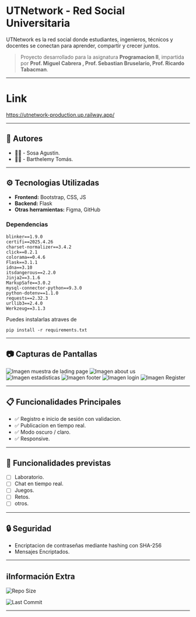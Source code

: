 # UTNetwork - Red Social Universitaria
UTNetwork es la red social donde estudiantes, ingenieros, técnicos y docentes se conectan para aprender, compartir y crecer juntos.
> Proyecto desarrollado para la asignatura **Programacion II**, impartida por **Prof. Miguel Cabrera , Prof. Sebastian Bruselario, Prof. Ricardo Tabacman**.

---

# Link
https://utnetwork-production.up.railway.app/

---

## 👥 Autores
- 👩‍💻 - Sosa Agustin.
- 👩‍💻 - Barthelemy Tomás.

---

## ⚙️ Tecnologias Utilizadas

- **Frontend:** Bootstrap, CSS, JS
- **Backend:** Flask
- **Otras herramientas:** Figma, GitHub
### Dependencias
```
blinker==1.9.0
certifi==2025.4.26
charset-normalizer==3.4.2
click==8.2.1
colorama==0.4.6
Flask==3.1.1
idna==3.10
itsdangerous==2.2.0
Jinja2==3.1.6
MarkupSafe==3.0.2
mysql-connector-python==9.3.0
python-dotenv==1.1.0
requests==2.32.3
urllib3==2.4.0
Werkzeug==3.1.3

```
Puedes instalarlas atraves de 

```
pip install -r requirements.txt
```

---

## 📷 Capturas de Pantallas
<img src="https://github.com/TomasB-Dev/utnetwork/blob/main/md_static/inicio.png" alt="Imagen muestra de lading page" />
<img src="https://github.com/TomasB-Dev/utnetwork/blob/main/md_static/inicio2.png" alt="Imagen about us" />
<img src="https://github.com/TomasB-Dev/utnetwork/blob/main/md_static/inicio3.png" alt="Imagen estadisticas" />
<img src="https://github.com/TomasB-Dev/utnetwork/blob/main/md_static/inicio4.png" alt="Imagen footer" />
<img src="https://github.com/TomasB-Dev/utnetwork/blob/main/md_static/login.png" alt="Imagen login" />
<img src="https://github.com/TomasB-Dev/utnetwork/blob/main/md_static/register.png" alt="Imagen Register" />

---

## 📋 Funcionalidades Principales
- ✅ Registro e inicio de sesión con validacion.
- ✅ Publicacion en tiempo real.
- ✅ Modo oscuro / claro.
- ✅ Responsive.

---

## 📌 Funcionalidades previstas

- [ ] Laboratorio.
- [ ] Chat en tiempo real.
- [ ] Juegos.
- [ ] Retos.
- [ ] otros.

---

## 🔒 Seguridad
- Encriptacion de contraseñas mediante hashing con SHA-256
- Mensajes Encriptados.

---

## ℹ️Información Extra

![Repo Size](https://img.shields.io/github/repo-size/TomasB-Dev/utnetwork)

![Last Commit](https://img.shields.io/github/last-commit/TomasB-Dev/utnetwork)


---
